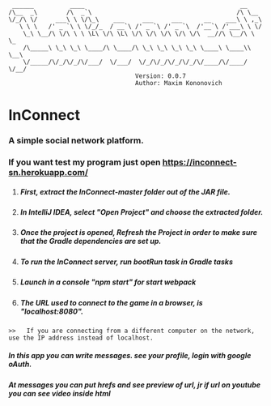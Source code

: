      ______          ____                                           __      
    /\__  _\        /\  _`\                                        /\ \__   
    \/_/\ \/     ___\ \ \/\_\    ___     ___     ___      __    ___\ \ ,_\  
       \ \ \   /' _ `\ \ \/_/_  / __`\ /' _ `\ /' _ `\  /'__`\ /'___\ \ \/  
        \_\ \__/\ \/\ \ \ \L\ \/\ \L\ \/\ \/\ \/\ \/\ \/\  __//\ \__/\ \ \_ 
        /\_____\ \_\ \_\ \____/\ \____/\ \_\ \_\ \_\ \_\ \____\ \____\\ \__\
        \/_____/\/_/\/_/\/___/  \/___/  \/_/\/_/\/_/\/_/\/____/\/____/ \/__/
        	                           Version: 0.0.7
        	                           Author: Maxim Kononovich
# InConnect

### A simple social network platform.

### If you want test my program just open https://inconnect-sn.herokuapp.com/

1. ##### First, extract the InConnect-master folder out of the JAR file.
2. ##### In IntelliJ IDEA, select "Open Project" and choose the extracted folder.
3. ##### Once the project is opened, Refresh the Project in order to make sure that the Gradle dependencies are set up.
4. ##### To run the InConnect server, run bootRun task in Gradle tasks
5. ##### Launch in a console "npm  start" for start webpack
6. ##### The URL used to connect to the game in a browser, is "localhost:8080".
`>>   If you are connecting from a different computer on the network, use the IP address instead of localhost.`

##### In this app you can write messages. see your profile, login with google oAuth.
##### At messages you can put hrefs and see preview of url, jr if url on youtube you can see video inside html
